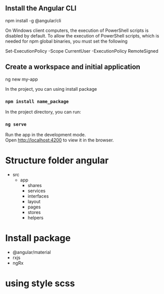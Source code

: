 ## Install the Angular CLI
npm install -g @angular/cli

On Windows client computers, the execution of PowerShell scripts is disabled by default. To allow the execution of PowerShell scripts, which is needed for npm global binaries, you must set the following

Set-ExecutionPolicy -Scope CurrentUser -ExecutionPolicy RemoteSigned

## Create a workspace and initial application

ng new my-app

In the project, you can using install package

### `npm install name_package`

In the project directory, you can run:

### `ng serve`
Run the app in the development mode.\
Open [http://localhost:4200](http://localhost:4200) to view it in the browser.

# Structure folder angular
- src
    - app
        - shares
        - services
        - interfaces
        - layout
        - pages
        - stores
        - helpers

# Install package
- @angular/material
- rxjs
- ngRx
# using style scss